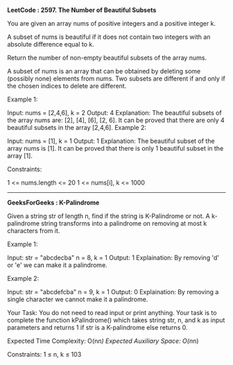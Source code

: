 **LeetCode : 2597. The Number of Beautiful Subsets**

You are given an array nums of positive integers and a positive integer k.

A subset of nums is beautiful if it does not contain two integers with an absolute difference equal to k.

Return the number of non-empty beautiful subsets of the array nums.

A subset of nums is an array that can be obtained by deleting some (possibly none) elements from nums. Two subsets are different if and only if the chosen indices to delete are different.

 

Example 1:

Input: nums = [2,4,6], k = 2
Output: 4
Explanation: The beautiful subsets of the array nums are: [2], [4], [6], [2, 6].
It can be proved that there are only 4 beautiful subsets in the array [2,4,6].
Example 2:

Input: nums = [1], k = 1
Output: 1
Explanation: The beautiful subset of the array nums is [1].
It can be proved that there is only 1 beautiful subset in the array [1].
 

Constraints:

1 <= nums.length <= 20
1 <= nums[i], k <= 1000


****

**GeeksForGeeks : K-Palindrome**

Given a string str of length n, find if the string is K-Palindrome or not. A k-palindrome string transforms into a palindrome on removing at most k characters from it.


Example 1:

Input: str = "abcdecba"
n = 8, k = 1
Output: 1
Explaination: By removing 'd' or 'e' 
we can make it a palindrome.

Example 2:

Input: str = "abcdefcba"
n = 9, k = 1
Output: 0
Explaination: By removing a single 
character we cannot make it a palindrome.

Your Task:
You do not need to read input or print anything. Your task is to complete the function kPalindrome() which takes string str, n, and k as input parameters and returns 1 if str is a K-palindrome else returns 0.


Expected Time Complexity: O(n*n)
Expected Auxiliary Space: O(n*n)


Constraints:
1 ≤ n, k ≤ 103
